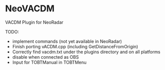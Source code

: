 # NeoVACDM
VACDM Plugin for NeoRadar

TODO:
* implement commands (not yet available in NeoRadar)
* Finish porting vACDM.cpp (including GetDistanceFromOrigin)
* Correctly find vacdm.txt under the plugins directory and on all platforms
* disable when connected as OBS
* Input for TOBTManual in TOBTMenu